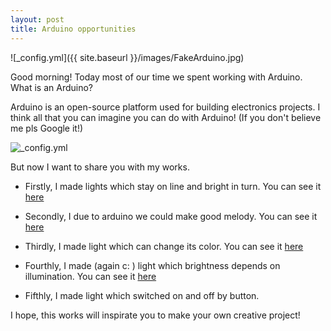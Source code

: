 ```yaml
---
layout: post
title: Arduino opportunities
---
```

![_config.yml]({{ site.baseurl }}/images/FakeArduino.jpg)

Good morning! Today most of our time we spent working with Arduino. What is an Arduino? 

Arduino is an open-source platform used for building electronics projects. I think all that you can imagine you can do with Arduino! 
(If you don't believe me pls Google it!)

![_config.yml](http://fritzing.org/media/fritzing-repo/projects/i/in-out-temperature-by-ds18b20-sensor/images/In-Out_temperature_bb.png)

But now I want to share you with my works. 
- Firstly, I made lights which stay on line and bright in turn. You can see it [here](https://www.youtube.com/watch?v=NnWdAU8nC_Y)
 
- Secondly, I due to arduino we could make good melody. You can see it [here](https://www.youtube.com/watch?v=ZanwIxI4HYo)

- Thirdly, I made light which can change its color. You can see it [here](https://www.youtube.com/watch?v=R-zyeRNGy9Y)

- Fourthly, I made (again c: ) light which brightness depends on illumination. You can see it [here](https://www.youtube.com/watch?v=azXOV3zaPos)

- Fifthly, I made light which switched on and off by button.

I hope, this works will inspirate you to make your own creative project!
